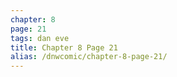 ```yaml
---
chapter: 8
page: 21
tags: dan eve
title: Chapter 8 Page 21
alias: /dnwcomic/chapter-8-page-21/
---
```

